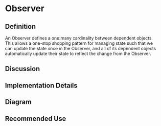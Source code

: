 # Observer 

## Definition
An Observer defines a one:many cardinality between dependent objects. This allows a one-stop shopping pattern for
managing state such that we can update the state once in the Observer, and all of its dependent objects
automatically update their state to reflect the change from the Observer.

## Discussion

## Implementation Details

## Diagram

## Recommended Use




